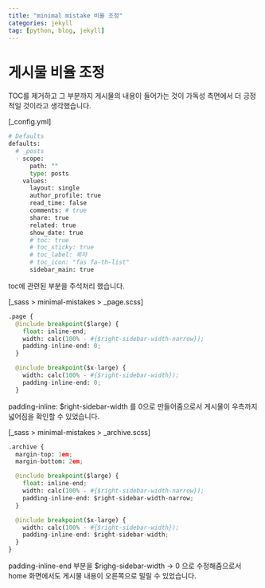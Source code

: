 ```yaml
---
title: "minimal mistake 비율 조정" 
categories: jekyll
tag: [python, blog, jekyll]
---
```


# 게시물 비율 조정 
TOC를 제거하고 그 부분까지 게시물의 내용이 들어가는 것이 가독성 측면에서 더 긍정적일 것이라고 생각했습니다. 

[_config.yml]
```python
# Defaults
defaults:
  # _posts
  - scope:
      path: ""
      type: posts
    values:
      layout: single
      author_profile: true
      read_time: false
      comments: # true
      share: true
      related: true
      show_date: true
      # toc: true
      # toc_sticky: true
      # toc_label: 목차
      # toc_icon: "fas fa-th-list"
      sidebar_main: true
```

toc에 관련된 부분을 주석처리 했습니다. 

[_sass > minimal-mistakes > _page.scss]
```python
.page {
  @include breakpoint($large) {
    float: inline-end;
    width: calc(100% - #{$right-sidebar-width-narrow});
    padding-inline-end: 0;
  }

  @include breakpoint($x-large) {
    width: calc(100% - #{$right-sidebar-width});
    padding-inline-end: 0;
  }
```
padding-inline: $right-sidebar-width
를 0으로 만들어줌으로서 게시물이 우측까지 넓어짐을 확인할 수 있었습니다. 

[_sass > minimal-mistakes > _archive.scss]
```python
.archive {
  margin-top: 1em;
  margin-bottom: 2em;

  @include breakpoint($large) {
    float: inline-end;
    width: calc(100% - #{$right-sidebar-width-narrow});
    padding-inline-end: $right-sidebar-width-narrow;
  }

  @include breakpoint($x-large) {
    width: calc(100% - #{$right-sidebar-width});
    padding-inline-end: $right-sidebar-width;
  }
}
```
padding-inline-end 부분을 $righg-sidebar-width -> 0 으로 수정해줌으로서 home 화면에서도 게시물 내용이 오른쪽으로 밀릴 수 있었습니다. 